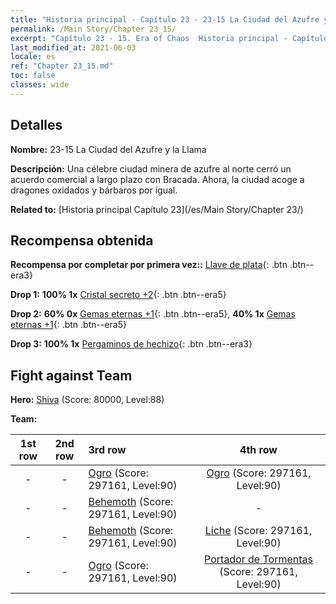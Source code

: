 ```yaml
---
title: "Historia principal - Capítulo 23 - 23-15 La Ciudad del Azufre y la Llama"
permalink: /Main Story/Chapter 23_15/
excerpt: "Capítulo 23 - 15. Era of Chaos  Historia principal - Capítulo 23_15. 23-15 La Ciudad del Azufre y la Llama"
last_modified_at: 2021-06-03
locale: es
ref: "Chapter 23_15.md"
toc: false
classes: wide
---
```


## Detalles

 **Nombre:** 23-15 La Ciudad del Azufre y la Llama

 **Descripción:** Una célebre ciudad minera de azufre al norte cerró un acuerdo comercial a largo plazo con Bracada. Ahora, la ciudad acoge a dragones oxidados y bárbaros por igual.

 **Related to:** [Historia principal Capítulo 23](/es/Main Story/Chapter 23/)

## Recompensa obtenida

 **Recompensa por completar por primera vez::** [Llave de plata](/ItemsES/con_693/){: .btn .btn--era3}

 **Drop 1:** **100% 1x** [Cristal secreto +2](/ItemsES/mat_80/){: .btn .btn--era5}

 **Drop 2:** **60% 0x** [Gemas eternas +1](/ItemsES/mat_72/){: .btn .btn--era5}, **40% 1x** [Gemas eternas +1](/ItemsES/mat_72/){: .btn .btn--era5}

 **Drop 3:** **100% 1x** [Pergaminos de hechizo](/ItemsES/con_694/){: .btn .btn--era3}


## Fight against Team
 **Hero:** [Shiva](/es/heroes/Shiva/) (Score: 80000, Level:88)

 **Team:**


  | 1st row | 2nd row | 3rd row | 4th row |
  |:----:|:----:|:----|:----:|
  | - | - | [Ogro](/es/units/Ogre/) (Score: 297161, Level:90)  | [Ogro](/es/units/Ogre/) (Score: 297161, Level:90)  |
  | - | - | [Behemoth](/es/units/Behemoth/) (Score: 297161, Level:90)  | - |
  | - | - | [Behemoth](/es/units/Behemoth/) (Score: 297161, Level:90)  | [Liche](/es/units/Lich/) (Score: 297161, Level:90)  |
  | - | - | [Ogro](/es/units/Ogre/) (Score: 297161, Level:90)  | [Portador de Tormentas](/es/units/Stormbringer/) (Score: 297161, Level:90)  |


